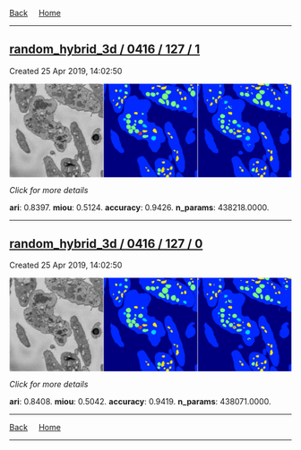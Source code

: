 
[Back](..)&nbsp;&nbsp;&nbsp;&nbsp;&nbsp;[Home](https://leapmanlab.github.io/snapshots)

---

<div class="summary"><a href="1"><h2>random_hybrid_3d / 0416 / 127 / 1</h2></a><p>Created 25 Apr 2019, 14:02:50
</p><a href="1"><img src="1/media/summary.png" align="center"></a><p>
<i>Click for more details</i>
</p></div>

**ari**: 0.8397. **miou**: 0.5124. **accuracy**: 0.9426. **n_params**: 438218.0000. 

---

<div class="summary"><a href="0"><h2>random_hybrid_3d / 0416 / 127 / 0</h2></a><p>Created 25 Apr 2019, 14:02:50
</p><a href="0"><img src="0/media/summary.png" align="center"></a><p>
<i>Click for more details</i>
</p></div>

**ari**: 0.8408. **miou**: 0.5042. **accuracy**: 0.9419. **n_params**: 438071.0000. 

---

[Back](..)&nbsp;&nbsp;&nbsp;&nbsp;&nbsp;[Home](https://leapmanlab.github.io/snapshots)

---
